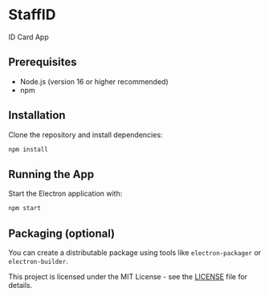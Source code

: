# StaffID
ID Card App

## Prerequisites
- Node.js (version 16 or higher recommended)
- npm

## Installation
Clone the repository and install dependencies:

```bash
npm install
```

## Running the App
Start the Electron application with:

```bash
npm start
```

## Packaging (optional)
You can create a distributable package using tools like `electron-packager` or `electron-builder`.

This project is licensed under the MIT License - see the [LICENSE](LICENSE) file for details.
